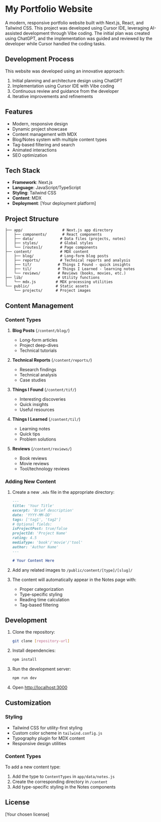 # My Portfolio Website

A modern, responsive portfolio website built with Next.js, React, and Tailwind CSS. This project was developed using Cursor IDE, leveraging AI-assisted development through Vibe coding. The initial plan was created using ChatGPT, and the implementation was guided and reviewed by the developer while Cursor handled the coding tasks.

## Development Process

This website was developed using an innovative approach:
1. Initial planning and architecture design using ChatGPT
2. Implementation using Cursor IDE with Vibe coding
3. Continuous review and guidance from the developer
4. Iterative improvements and refinements

## Features

- Modern, responsive design
- Dynamic project showcase
- Content management with MDX
- Blog/Notes system with multiple content types
- Tag-based filtering and search
- Animated interactions
- SEO optimization

## Tech Stack

- **Framework**: Next.js
- **Language**: JavaScript/TypeScript
- **Styling**: Tailwind CSS
- **Content**: MDX
- **Deployment**: [Your deployment platform]

## Project Structure

```
├── app/                  # Next.js app directory
│   ├── components/       # React components
│   ├── data/            # Data files (projects, notes)
│   ├── styles/          # Global styles
│   └── [routes]/        # Page components
├── content/             # MDX content
│   ├── blog/            # Long-form blog posts
│   ├── reports/         # Technical reports and analysis
│   ├── tif/            # Things I Found - quick insights
│   ├── til/            # Things I Learned - learning notes
│   └── reviews/        # Reviews (books, movies, etc.)
├── lib/                # Utility functions
│   └── mdx.js         # MDX processing utilities
└── public/            # Static assets
    └── projects/      # Project images
```

## Content Management

### Content Types

1. **Blog Posts** (`/content/blog/`)
   - Long-form articles
   - Project deep-dives
   - Technical tutorials

2. **Technical Reports** (`/content/reports/`)
   - Research findings
   - Technical analysis
   - Case studies

3. **Things I Found** (`/content/tif/`)
   - Interesting discoveries
   - Quick insights
   - Useful resources

4. **Things I Learned** (`/content/til/`)
   - Learning notes
   - Quick tips
   - Problem solutions

5. **Reviews** (`/content/reviews/`)
   - Book reviews
   - Movie reviews
   - Tool/technology reviews

### Adding New Content

1. Create a new `.mdx` file in the appropriate directory:
   ```md
   ---
   title: 'Your Title'
   excerpt: 'Brief description'
   date: 'YYYY-MM-DD'
   tags: ['tag1', 'tag2']
   # Optional fields:
   isProjectPost: true/false
   projectId: 'Project Name'
   rating: 4.5
   mediaType: 'book'/'movie'/'tool'
   author: 'Author Name'
   ---

   # Your Content Here
   ```

2. Add any related images to `/public/content/[type]/[slug]/`

3. The content will automatically appear in the Notes page with:
   - Proper categorization
   - Type-specific styling
   - Reading time calculation
   - Tag-based filtering

## Development

1. Clone the repository:
   ```bash
   git clone [repository-url]
   ```

2. Install dependencies:
   ```bash
   npm install
   ```

3. Run the development server:
   ```bash
   npm run dev
   ```

4. Open [http://localhost:3000](http://localhost:3000)

## Customization

### Styling

- Tailwind CSS for utility-first styling
- Custom color scheme in `tailwind.config.js`
- Typography plugin for MDX content
- Responsive design utilities

### Content Types

To add a new content type:

1. Add the type to `ContentTypes` in `app/data/notes.js`
2. Create the corresponding directory in `/content`
3. Add type-specific styling in the Notes components

## License

[Your chosen license]


